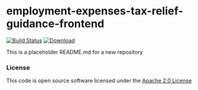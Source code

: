 # employment-expenses-tax-relief-guidance-frontend

[![Build Status](https://travis-ci.org/hmrc/employment-expenses-tax-relief-guidance-frontend.svg)](https://travis-ci.org/hmrc/employment-expenses-tax-relief-guidance-frontend) [ ![Download](https://api.bintray.com/packages/hmrc/releases/employment-expenses-tax-relief-guidance-frontend/images/download.svg) ](https://bintray.com/hmrc/releases/employment-expenses-tax-relief-guidance-frontend/_latestVersion)

This is a placeholder README.md for a new repository

### License

This code is open source software licensed under the [Apache 2.0 License]("http://www.apache.org/licenses/LICENSE-2.0.html")